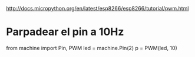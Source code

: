 http://docs.micropython.org/en/latest/esp8266/esp8266/tutorial/pwm.html

# Parpadear el pin a 10Hz
from machine import Pin, PWM
led = machine.Pin(2)
p = PWM(led, 10)
